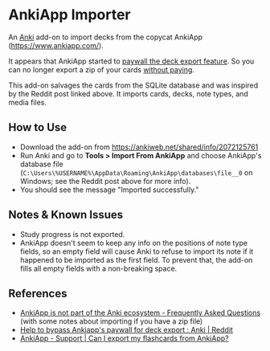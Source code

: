 # AnkiApp Importer

An [Anki](https://apps.ankiweb.net/) add-on to import decks from the copycat AnkiApp (https://www.ankiapp.com/).

It appears that AnkiApp started to [paywall the deck export feature](https://www.reddit.com/r/Anki/comments/ocbhry/help_to_bypass_ankiapps_paywall_for_deck_export/).
So you can no longer export a zip of your cards [without paying](https://www.ankiapp.com/support/solutions/ddcf01b0/can-i-export-my-flashcards-from-ankiapp-/).

This add-on salvages the cards from the SQLite database and was inspired by the Reddit post linked above.
It imports cards, decks, note types, and media files.

## How to Use

- Download the add-on from https://ankiweb.net/shared/info/2072125761
- Run Anki and go to **Tools > Import From AnkiApp** and choose AnkiApp's database file (`C:\Users\%USERNAME%\AppData\Roaming\AnkiApp\databases\file__0` on Windows; see the Reddit post above for more info).
- You should see the message "Imported successfully."

## Notes & Known Issues

- Study progress is not exported.
- AnkiApp doesn't seem to keep any info on the positions of note type fields, so an empty field will cause
  Anki to refuse to import its note if it happened to be imported as the first field.
  To prevent that, the add-on fills all empty fields with a non-breaking space.

## References

- [AnkiApp is not part of the Anki ecosystem - Frequently Asked Questions](https://faqs.ankiweb.net/ankiapp-is-not-part-of-the-anki-ecosystem.html) (with some notes about importing if you have a zip file)
- [Help to bypass Ankiapp's paywall for deck export : Anki | Reddit](https://www.reddit.com/r/Anki/comments/ocbhry/help_to_bypass_ankiapps_paywall_for_deck_export/)
- [AnkiApp - Support | Can I export my flashcards from AnkiApp?](https://www.ankiapp.com/support/solutions/ddcf01b0/can-i-export-my-flashcards-from-ankiapp-/)
